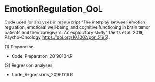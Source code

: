 # EmotionRegulation_QoL
Code used for analyses in manuscript "The interplay between emotion regulation, emotional well‐being, and cognitive functioning in brain tumor patients and their caregivers: An exploratory study" (Aerts et al. 2019, Psycho-Oncology,  https://doi.org/10.1002/pon.5195).

(1) Preparation
* Code_Preparation_20190104.R
  
(2) Regression analyses
* Code_Regressions_20190116.R
